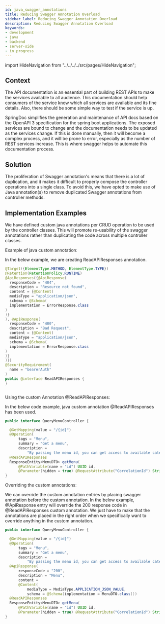```yaml
---
id: java_swagger_annotations
title: Reducing Swagger Annotation Overload 
sidebar_label: Reducing Swagger Annotation Overload
description: Reducing Swagger Annotation Overload
keywords:
- development
- java
- backend
- server-side
- in progress
---
```


import HideNavigation  from "../../../../src/pages/HideNavigation";

## Context

The API documentation is an essential part of building REST APIs to make the services available to all audience. 
This documentation should help consumers of the service know which all services are available and its fine details. 
Also, there should be some simple way to test if the service is up. 

SpringDoc simplifies the generation and maintenance of API docs based on the OpenAPI 3 specification for the spring boot applications. 
The exposed services are bound to change and the documentation needs to be updated as the services change. 
If this is done manually, then it will become a complex process, and it will be prone to error, especially as the number of REST services increase. 
This is where swagger helps to automate this documentation process.


## Solution
The proliferation of Swagger annotation's means that there is a lot of duplication, and it makes it difficult to properly 
compose the controller operations into a single class. To avoid this, we have opted to make use of Java annotation(s) 
to remove duplicated Swagger annotations from controller methods.


## Implementation Examples
We have defined custom java annotations per CRUD operation to be used by the controller classes. This will promote re-usability of the 
swagger annotations rather than duplicating the code across multiple controller classes.

Example of java custom annotation:

In the below example, we are creating ReadAPIResponses annotation.

```java
@Target({ElementType.METHOD, ElementType.TYPE})
@Retention(RetentionPolicy.RUNTIME)
@ApiResponses({@ApiResponse(
  responseCode = "404",
  description = "Resource not found",
  content = {@Content(
  mediaType = "application/json",
  schema = @Schema(
  implementation = ErrorResponse.class
)
)}
), @ApiResponse(
  responseCode = "400",
  description = "Bad Request",
  content = {@Content(
  mediaType = "application/json",
  schema = @Schema(
  implementation = ErrorResponse.class
)
)}
)})
@SecurityRequirement(
  name = "bearerAuth"
)
public @interface ReadAPIResponses {
}



```

Using the custom Annotation @ReadAPIResponses:

In the below code example, java custom annotation @ReadAPIResponses has been used.

```java
public interface QueryMenuController {

  @GetMapping(value = "/{id}")
  @Operation(
      tags = "Menu",
      summary = "Get a menu",
      description =
          "By passing the menu id, you can get access to available categories and items in the menu")
  @ReadAPIResponses
  ResponseEntity<MenuDTO> getMenu(
      @PathVariable(name = "id") UUID id,
      @Parameter(hidden = true) @RequestAttribute("CorrelationId") String correlationId);
}

```

Overriding the custom annotations:

We can override the custom annotation entries by placing swagger annotation before the custom annotation.
In the below example, @ApiResponse entry will override the 200 response code in @ReadAPIResponses custom annotation.
We just have to make that the annotations are placed in the right order when we specifically want to override anything in 
the custom annotation.

```java
public interface QueryMenuController {

  @GetMapping(value = "/{id}")
  @Operation(
      tags = "Menu",
      summary = "Get a menu",
      description =
          "By passing the menu id, you can get access to available categories and items in the menu")
  @ApiResponse(
      responseCode = "200",
      description = "Menu",
      content =
      @Content(
          mediaType = MediaType.APPLICATION_JSON_VALUE,
          schema = @Schema(implementation = MenuDTO.class)))
  @ReadAPIResponses
  ResponseEntity<MenuDTO> getMenu(
      @PathVariable(name = "id") UUID id,
      @Parameter(hidden = true) @RequestAttribute("CorrelationId") String correlationId);
}

```


<HideNavigation prev />